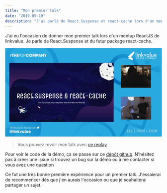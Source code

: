 ```yaml
---
title: "Mon premier talk"
date: "2019-05-19"
description: "J'ai parlé de React.Suspense et react-cache lors d'un meetup"
---
```


J'ai eu l'occasion de donner mon premier talk lors d'un meetup ReactJS de linkvalue. 
Je parle de React.Suspense et du futur package react-cache.

<a href="http://www.youtube.com/watch?v=lc3bLbR4wPY" title="Cliquez pour voir la rediffusion de mon talk" target="_blank" rel="noopener noreferrer">![React.Suspense et react-cache, le duo futuriste pour requêter des données en ReactJS](./video-talk.jpg)</a>

> Vous pouvez revoir mon talk avec <a href="http://www.youtube.com/watch?v=lc3bLbR4wPY" title="Cliquez pour voir la rediffusion de mon talk" target="_blank" rel="noopener noreferrer">ce replay</a>

Pour voir le code de la démo, ça se passe sur ce [dépôt github](https://github.com/florentbarriol/demo-talk-react-suspense).
N'hésitez pas à créer une issue si trouvez un bug sur la démo ou à me contacter si vous avez une question

Ce fut une très bonne première expérience pour un premier talk. J'essaierai de recommencer dès que j'en aurais l'occasion ou que je souhaiterai partager un sujet.